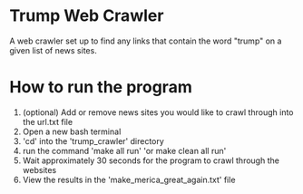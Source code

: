 # Trump Web Crawler
A web crawler set up to find any links that contain the word "trump" on a given list of news sites.
# How to run the program
1. (optional) Add or remove news sites you would like to crawl through into the url.txt file
2. Open a new bash terminal
3. 'cd' into the 'trump_crawler' directory
4. run the command 'make all run' 'or make clean all run'
5. Wait approximately 30 seconds for the program to crawl through the websites
6. View the results in the 'make_merica_great_again.txt' file

